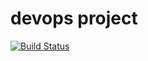 # devops project
[![Build Status](https://dev.azure.com/lundincodeitez/devops/_apis/build/status/lundin.devops?branchName=main)](https://dev.azure.com/lundincodeitez/devops/_build/latest?definitionId=6&branchName=main)
